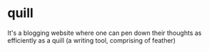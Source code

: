 # quill
It's a blogging website where one can  pen down their thoughts  as efficiently as a quill (a writing tool, comprising of feather)
